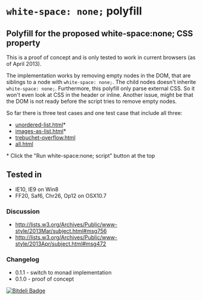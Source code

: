 ``white-space: none;`` polyfill
===============================

## Polyfill for the proposed white-space:none; CSS property

This is a proof of concept and is only tested to work in current browsers (as of April 2013).

The implementation works by removing empty nodes in the DOM, that are siblings to a node with ``white-space: none;``. The child nodes doesn't inherite ``white-space: none;``.
Furthermore, this polyfill only parse external CSS. So it won't even look at CSS in the header or inline.
Another issue, might be that the DOM is not ready before the script tries to remove empty nodes.

So far there is three test cases and one test case that include all three:
+ [unordered-list.html](http://dotnetcarpenter.github.io/white-space/unordered-list.html)*
+ [images-as-list.html](http://dotnetcarpenter.github.io/white-space/images-as-list.html)*
+ [trebuchet-overflow.html](http://dotnetcarpenter.github.io/white-space/trebuchet-overflow.html)
+ [all.html](http://dotnetcarpenter.github.io/white-space/all.html)

\* Click the "Run white-space:none; script" button at the top

## Tested in
+ IE10, IE9 on Win8
+ FF20, Saf6, Chr26, Op12 on OSX10.7

### Discussion
+ http://lists.w3.org/Archives/Public/www-style/2013Mar/subject.html#msg756
+ http://lists.w3.org/Archives/Public/www-style/2013Apr/subject.html#msg472

### Changelog
+ 0.1.1 - switch to monad implementation
+ 0.1.0 - proof of concept


[![Bitdeli Badge](https://d2weczhvl823v0.cloudfront.net/dotnetCarpenter/white-space/trend.png)](https://bitdeli.com/free "Bitdeli Badge")

